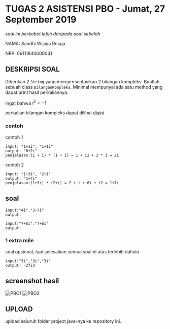 # TUGAS 2 ASISTENSI PBO - Jumat, 27 September 2019
*soal ini berbobot lebih daripada soal sebelah*

NAMA: Sandhi Wijaya Rosga

NRP: 06111840000031


## DESKRIPSI SOAL
Diberikan 2 `String` yang merepresentasikan 2 bilangan kompleks.
Buatlah sebuah class `BilanganKompleks`. Minimal mempunyai ada satu method yang dapat print hasil perkaliannya.

Ingat bahwa $i^2=-1$

perkalian bilangan kompleks dapat dilihat [disini](https://www.khanacademy.org/math/algebra2/x2ec2f6f830c9fb89:complex/x2ec2f6f830c9fb89:complex-mul/a/multiplying-complex-numbers)

### contoh
contoh 1
```
input: "1+1i", "1+1i"
output: "0+2i"
penjelasan:(1 + i) * (1 + i) = 1 + i2 + 2 * i = 2i
```

contoh 2
```
input: "1+3i", "2+i"
output: "1+7i"
penjelasan:(1+3i) * (2+i) = 2 + i + 6i + i2 = 1+7i
```

## soal
```
input:"4i","3-7i"
output:
```

```
input:"7+6i","7+6i"
output:
```

### 1 extra mile
soal opsional, tapi selesaikan semua soal di atas terlebih dahulu
```
input:"3i","3i","3i"
output: -27i3
```

## screenshot hasil
![PBO1](https://user-images.githubusercontent.com/49557695/66188052-87e3da00-e6b0-11e9-92e2-e4f428fb923f.png)
![PBO2](https://user-images.githubusercontent.com/49557695/66188055-89ad9d80-e6b0-11e9-8b00-7354336fb7e0.png)


## UPLOAD
upload seluruh folder project java-nya ke repository ini.
